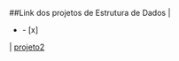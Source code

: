 ##Link dos projetos de Estrutura de Dados
|<ul><li> - [x] </li></ul> | [projeto2](https://github.com/reidnersousa/projeto2)
